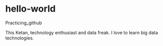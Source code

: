 # hello-world
Practicing_github

This Ketan, technology enthusiast and data freak.
I love to learn big data technologies.
